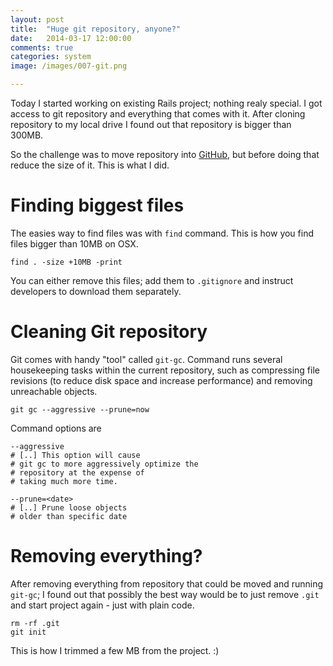 ```yaml
---
layout: post
title:  "Huge git repository, anyone?"
date:   2014-03-17 12:00:00
comments: true
categories: system
image: /images/007-git.png

---
```


Today I started working on existing Rails project; nothing realy special. I got access to git repository and everything that comes with it. After cloning repository to my local drive I found out that repository is bigger than 300MB.

So the challenge was to move repository into [GitHub](https://github.com), but before doing that reduce the size of it. This is what I did.

# Finding biggest files

The easies way to find files was with ```find``` command. This is how you find files bigger than 10MB on OSX.

```
find . -size +10MB -print
```

You can either remove this files; add them to ```.gitignore``` and instruct developers to download them separately.

# Cleaning Git repository

Git comes with handy "tool" called ```git-gc```. Command runs several housekeeping tasks within the current repository, such as compressing file revisions (to reduce disk space and increase performance) and removing unreachable objects.

```
git gc --aggressive --prune=now
```

Command options are

```
--aggressive
# [..] This option will cause
# git gc to more aggressively optimize the
# repository at the expense of
# taking much more time.

--prune=<date>
# [..] Prune loose objects
# older than specific date
```

# Removing everything?

After removing everything from repository that could be moved and running ```git-gc```; I found out that possibly the best way would be to just remove ```.git``` and start project again - just with plain code.

```
rm -rf .git
git init
```

This is how I trimmed a few MB from the project. :)

